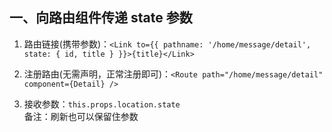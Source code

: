 ## 一、向路由组件传递 state 参数

1. 路由链接(携带参数)：`<Link to={{ pathname: '/home/message/detail', state: { id, title } }}>{title}</Link>`

2. 注册路由(无需声明，正常注册即可)：`<Route path="/home/message/detail" component={Detail} />`

3. 接收参数：`this.props.location.state`<br>
   备注：刷新也可以保留住参数
